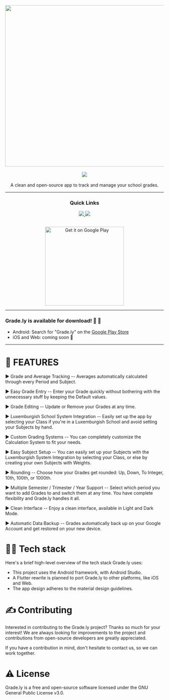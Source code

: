 <div align='center'>
<img src="https://user-images.githubusercontent.com/49079695/152243403-eea6e8c0-30c3-48c2-8866-3e576ba2bf63.png" width="512" />
</div>

<br />

<div align='center'>
<img src='https://img.shields.io/badge/VERSION-1.0.1-%2523FDD835'>
</div>

<br />

<div align='center'>
A clean and open-source app to track and manage your school grades.  
</div>

---

<div align='center'> 
  
### Quick Links
  
<a href='https://nightdreamgames.github.io/#'>
  
<img src='https://img.shields.io/badge/HOMEPAGE-gray?style=for-the-badge'>
  
</a>
  
<a href='https://play.google.com/store/apps/details?id=com.NightDreamGames.Grade.ly'>
  
<img src='https://img.shields.io/badge/DOWNLOAD-blue?style=for-the-badge'>
  
</a>
  
<br />
  
<br />
  
<a href='https://play.google.com/store/apps/details?id=com.NightDreamGames.Grade.ly&pcampaignid=pcampaignidMKT-Other-global-all-co-prtnr-py-PartBadge-Mar2515-1'><img alt='Get it on Google Play' src='https://play.google.com/intl/en_us/badges/static/images/badges/en_badge_web_generic.png' alt="Grade.ly" style="width: 250px; " width="250" /></a>
</div>

---

### Grade.ly is available for download! 🥳 🚀

- Android: Search for "Grade.ly" on the [Google Play Store](https://play.google.com/store/apps/details?id=com.NightDreamGames.Grade.ly)
- iOS and Web: coming soon 👀

---

# 📒 FEATURES

► Grade and Average Tracking -- Averages automatically calculated through every Period and Subject.

► Easy Grade Entry -- Enter your Grade quickly without bothering with the unnecessary stuff by keeping the Default values.

► Grade Editing -- Update or Remove your Grades at any time.

► Luxemburgish School System Integration -- Easily set up the app by selecting your Class if you're in a Luxemburgish School and avoid setting your Subjects by hand.

► Custom Grading Systems -- You can completely customize the Calculation System to fit your needs.

► Easy Subject Setup -- You can easily set up your Subjects with the Luxemburgish System Integration by selecting your Class, or else by creating your own Subjects with Weights.

► Rounding -- Choose how your Grades get rounded: Up, Down, To Integer, 10th, 100th, or 1000th.

► Multiple Semester / Trimester / Year Support -- Select which period you want to add Grades to and switch them at any time. You have complete flexibility and Grade.ly handles it all.

► Clean Interface -- Enjoy a clean interface, available in Light and Dark Mode.

► Automatic Data Backup -- Grades automatically back up on your Google Account and get restored on your new device.

# 👨‍💻 Tech stack

Here's a brief high-level overview of the tech stack Grade.ly uses:

- This project uses the Android framework, with Android Studio.
- A Flutter rewrite is planned to port Grade.ly to other platforms, like iOS and Web.
- The app design adheres to the material design guidelines.

# ✍️ Contributing

Interested in contributing to the Grade.ly project? Thanks so much for your interest! We are always looking for improvements to the project and contributions from open-source developers are greatly appreciated.

If you have a contribution in mind, don't hesitate to contact us, so we can work together.

# ⚠️ License

Grade.ly is a free and open-source software licensed under the GNU General Public License v3.0.

<br />
